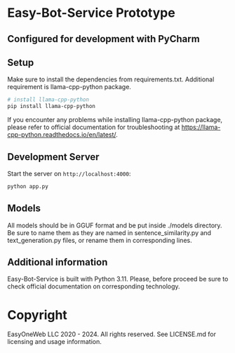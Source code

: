 # Easy-Bot-Service Prototype
## Configured for development with PyCharm

## Setup

Make sure to install the dependencies from requirements.txt. Additional requirement is llama-cpp-python package.

```bash
# install llama-cpp-python
pip install llama-cpp-python
```

If you encounter any problems while installing llama-cpp-python package, please refer to official documentation for troubleshooting at https://llama-cpp-python.readthedocs.io/en/latest/.

## Development Server

Start the server on `http://localhost:4000`:

```bash
python app.py
```

## Models

All models should be in GGUF format and be put inside ./models directory. Be sure to name them as they are named in sentence_similarity.py and text_generation.py files, or rename them in corresponding lines.

## Additional information

Easy-Bot-Service is built with Python 3.11. Please, before proceed be sure to check official documentation on corresponding technology.

# Copyright

EasyOneWeb LLC 2020 - 2024. All rights reserved. See LICENSE.md for licensing and usage information.